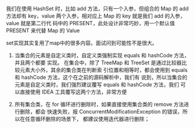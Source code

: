 我们在使用 HashSet 时，比如 add 方法，只有一个入参，但组合的 Map 的 add 方法却有
key，value 两个入参，相对应上 Map 的 key 就是我们 add 的入参，value 就是第二行代
码中的 PRESENT，此处设计非常巧妙，用一个默认值 PRESENT 来代替 Map 的 Value



set实现其实复用了map中的很多内容。面试问到可能性不是很大。

1. 当集合的元素是自定义类时，自定义类强制实现 equals 和 hashCode 方法，并且两个都要
实现。
在集合中，除了 TreeMap 和 TreeSet 是通过比较器比较元素大小外，其余的集合类在判断索
引位置和相等时，都会使用到 equals 和 hashCode 方法，这个在之前的源码解析中，我们有
说到，所以当集合的元素是自定义类时，我们强烈建议覆写 equals 和 hashCode 方法，我们
可以直接使用 IDEA 工具覆写这两个方法，非常方便

2. 所有集合类，在 for 循环进行删除时，如果直接使用集合类的 remove 方法进行删除，都会
快速失败，报 ConcurrentModificationException 的错误，所以在任意循环删除的场景下，
都建议使用迭代器进行删除；







